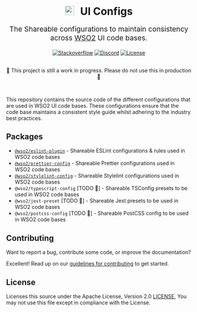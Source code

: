 <p align="center" style="color: #343a40">
  <h1 align="center">
    <img src="https://wso2.cachefly.net/wso2/sites/all/2020-theme/images/wso2-logo.svg" alt="Emotion logo" height="25" width="auto" style="margin-right: 10px">
    UI Configs
  </h1>
</p>
<p align="center" style="font-size: 1.2rem;">The
Shareable configurations to maintain consistency across <a href="https://wso2.com">WSO2</a> UI code bases.</p>

<div align="center">
  <a href="https://stackoverflow.com/questions/tagged/wso2is"><img src="https://img.shields.io/badge/Ask%20for%20help%20on-Stackoverflow-orange" alt="Stackoverflow"></a>
  <a href="https://discord.gg/wso2"><img src="https://img.shields.io/badge/Join%20us%20on-Discord-%23e01563.svg" alt="Discord"></a>
  <a href="./LICENSE"><img src="https://img.shields.io/badge/License-Apache%202.0-blue.svg" alt="License"></a>

  <br>
  <br>

🚧 This project is still a work in progress. Please do not use this in production 🚧

</div>

<br>

This repository contains the source code of the different configurations that are used in WSO2 UI code bases. These configurations ensure that the code base maintains a consistent style guide whilst adhering to the industry best practices.

## Packages

- [`@wso2/eslint-plugin`](./packages/eslint-plugin/) - Shareable ESLint configurations & rules used in WSO2 code bases
- [`@wso2/prettier-config`](./packages/prettier-config/) - Shareable Prettier configurations used in WSO2 code bases
- [`@wso2/stylelint-config`](./packages/stylelint-config/) - Shareable Stylelint configurations used in WSO2 code bases
- `@wso2/typescript-config` [TODO 🦄] - Shareable TSConfig presets to be used in WSO2 code bases
- `@wso2/jest-preset` [TODO 🦄] - Shareable Jest presets to be used in WSO2 code bases
- `@wso2/postcss-config` [TODO 🦄] - Shareable PostCSS config to be used in WSO2 code bases

## Contributing

Want to report a bug, contribute some code, or improve the documentation?

Excellent! Read up on our [guidelines for contributing](./CONTRIBUTING.md) to get started.

## License

Licenses this source under the Apache License, Version 2.0 [LICENSE](./LICENSE), You may not use this file except in compliance with the License.
